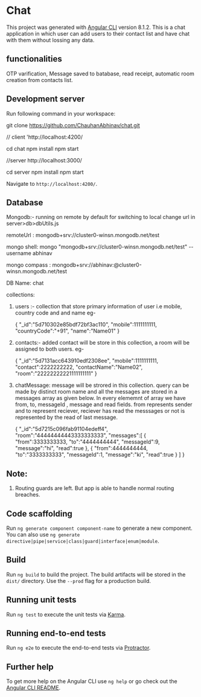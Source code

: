 # Chat

This project was generated with [Angular CLI](https://github.com/angular/angular-cli) version 8.1.2.
This is a chat application in which user can add users to their contact list and have chat with them without lossing any data.

## functionalities

OTP  varification, Message saved to batabase, read receipt, automatic room creation from contacts list. 

## Development server

Run following command in your workspace:

git clone https://github.com/ChauhanAbhinav/chat.git

// client 'http://localhost:4200/

cd chat
npm install
npm start

//server  http://localhost:3000/

cd server
npm install
npm start
 
Navigate to `http://localhost:4200/`. 

## Database 

Mongodb:- running on remote by default
for switching to local change url in server>db>dbUtils.js  

remoteUrl : mongodb+srv://cluster0-winsn.mongodb.net/test

mongo shell: mongo "mongodb+srv://cluster0-winsn.mongodb.net/test" --username abhinav

mongo compass : mongodb+srv://abhinav:<password>@cluster0-winsn.mongodb.net/test

DB Name: chat

collections: 
1. users :- collection that store primary information of user i.e mobile,  country code and and name
     eg- 
     
     {
     "_id":"5d710302e85bdf72bf3ac110", 
     "mobile":1111111111, 
     "countryCode":"+91", 
     "name":"Name01" 
     }
     
2. contacts:- added contact will be store in this collection, a room will be assigned to both users.
    eg-
    
    {
    "_id":"5d7131acc643910edf2308ee", 
    "mobile":1111111111, 
    "contact":2222222222, 
    "contactName":"Name02", 
    "room":"22222222221111111111" 
    }
    
3. chatMessage: message will be strored in this collection. query can be made by distinct room name and all the messages are stored in a messages array as given below.
In every elememnt of array we have from, to, messageId , message and read fields. from represents sender and to represent reciever, reciever has read the messsages or not is represented by the read of last message.  

    {
    "_id":"5d7215c096fab91104edeff4", 
    "room":"44444444443333333333", 
    "messages":[
                {
                "from":3333333333,
                "to":"4444444444",
                "messageId":9,
                "message":"hi",
                "read":true
                },
                {
                "from":4444444444,
                "to":"3333333333",
                "messageId":1,
                "message":"ki",
                "read":true
                }
                ]
    }

## Note:

1. Routing guards are left. But app is able to handle normal routing breaches.

## Code scaffolding

Run `ng generate component component-name` to generate a new component. You can also use `ng generate directive|pipe|service|class|guard|interface|enum|module`.

## Build

Run `ng build` to build the project. The build artifacts will be stored in the `dist/` directory. Use the `--prod` flag for a production build.

## Running unit tests

Run `ng test` to execute the unit tests via [Karma](https://karma-runner.github.io).

## Running end-to-end tests

Run `ng e2e` to execute the end-to-end tests via [Protractor](http://www.protractortest.org/).

## Further help

To get more help on the Angular CLI use `ng help` or go check out the [Angular CLI README](https://github.com/angular/angular-cli/blob/master/README.md).
